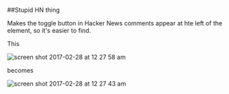 ##Stupid HN thing

Makes the toggle button in Hacker News comments appear at hte left of the element, so it's easier to find.

This

![screen shot 2017-02-28 at 12 27 58 am](https://cloud.githubusercontent.com/assets/7637700/23397377/1ce97bc8-fd4d-11e6-872b-a0b0433b143d.png) 

becomes

![screen shot 2017-02-28 at 12 27 43 am](https://cloud.githubusercontent.com/assets/7637700/23397378/1d02bcc8-fd4d-11e6-89b6-19f35f874e6f.png)
